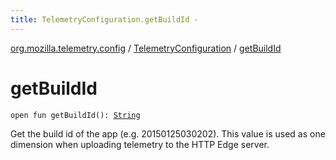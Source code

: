 ```yaml
---
title: TelemetryConfiguration.getBuildId - 
---
```


[org.mozilla.telemetry.config](../index.html) / [TelemetryConfiguration](index.html) / [getBuildId](./get-build-id.html)

# getBuildId

`open fun getBuildId(): `[`String`](https://kotlinlang.org/api/latest/jvm/stdlib/kotlin/-string/index.html)

Get the build id of the app (e.g. 20150125030202). This value is used as one dimension when uploading telemetry to the HTTP Edge server.

